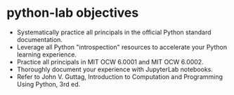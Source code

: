 # python-lab objectives
* Systematically practice all principals in the official Python standard documentation.
* Leverage all Python "introspection" resources to accelerate your Python learning experience.
* Practice all principals in MIT OCW 6.0001 and MIT OCW 6.0002.
* Thoroughly document your experience with JupyterLab notebooks.
* Refer to John V. Guttag, Introduction to Computation and Programming Using Python, 3rd ed.
